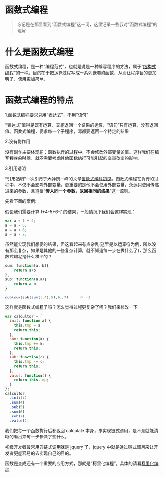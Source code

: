 # 函数式编程

> 忘记是在那里看到“函数式编程”这一词，这里记录一些我对“函数式编程”的理解

# 什么是函数式编程

函数式编程，是一种“编程范式”，也就是说是一种编写程序的方法，属于“[结构式编程](https://en.wikipedia.org/wiki/Structured_programming)”的一种。目的在于把运算过程写成一系列嵌套的函数，从而让程序目的更加明了，使用更加简单。

# 函数式编程的特点

1.函数式编程要求只用“表达式”，不用“语句”

“表达式”值得是既有运算，又能返回一个结果的运算，“语句”只有运算，没有返回值。函数式编程，要求每一个子程序，毒都要返回一个特定的结果

2.没有副作用

没有副作主要体现在：函数执行的过程中，不会修改外部变量的值。这样我们在编写程序的时候，就不需要考虑其他函数执行可能引起的变量改变的影响。

3.引用透明

“引用透明”一次引用于大神阮一峰的文章[函数式编程初探](http://www.ruanyifeng.com/blog/2012/04/functional_programming.html)。函数式编程在执行的过程中，不仅不会影响外部变量，更重要的是他不会使用外部变量，永远只使用传递进来的参数，且遵循“**传入同一个参数，返回相同的结果**”这一原则。

先看下面的案例:

假设我们需要计算 1+4-5+6-7 的结果，一般情况下我们会这样实现：

```js
var a = 1 + 4;
a = a - 5;
a = a + 6;
a = a - 7;
```

虽然能实现我们想要的结果，但这看起来有点杂乱(这里是以运算符为例，所以没有那么复杂，如果是其他的一些复杂计算，就不知道每一步在做什么了)，那么函数式编程是什么样子的？

```js
sum: function(a, b){
    return a+b
},
sub: function(a,b){
    return a-b
}

sub(sum(sub(sum(1,4),5),6),7)     // -1
```

这样就是函数式编程了吗？怎么觉得过程更复杂了呢？我们来修改一下

```js
var calcultor = {
  init: function(a) {
    this.tmp = a;
    return this;
  },
  sum: function(b) {
    this.tmp += b;
    return this;
  },
  sub: function(c) {
    this.tmp -= c;
    return this;
  },
  value: function() {
    return this.tmp;
  }
};
calcultor
  .init(1)
  .sum(4)
  .sub(5)
  .sum(6)
  .sub(7)
  .value();
```

我们把每一个函数执行后都返回 calculate 本身，来实现链式调用，是不是就能清晰的看出来每一步都做了些什么。

初级开发者最常用的链式调用就是 jquery 了，jquery 中就是通过链式调用来让开发者更能容易的去实现自己的目的。

函数是变成还有一个重要的应用方式，那就是“柯里化编程”，具体的请看[柯里化编程](/#!/home/article/2017103015132239)
